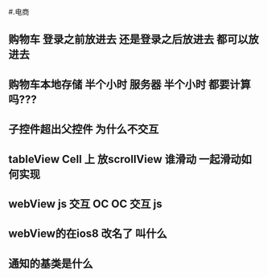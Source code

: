 #.电商
## 购物车 登录之前放进去 还是登录之后放进去  都可以放进去 

## 购物车本地存储 半个小时  服务器 半个小时 都要计算吗???


## 子控件超出父控件 为什么不交互

## tableView Cell 上 放scrollView  谁滑动 一起滑动如何实现

## webView js 交互 OC   OC 交互 js

## webView的在ios8 改名了 叫什么

## 通知的基类是什么